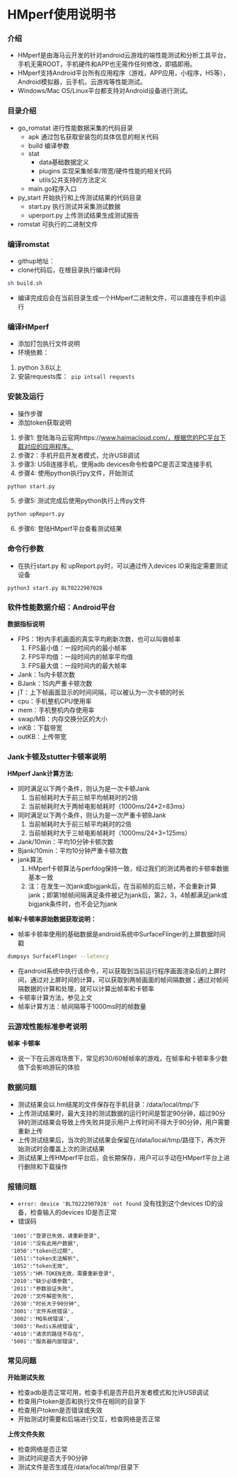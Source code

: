HMperf使用说明书
===========
### 介绍
* HMperf是由海马云开发的针对android云游戏的端性能测试和分析工具平台，手机无需ROOT，手机硬件和APP也无需作任何修改，即插即用。
* HMperf支持Android平台所有应用程序（游戏，APP应用，小程序，H5等），Android模拟器，云手机，云游戏等性能测试。
* Windows/Mac OS/Linux平台都支持对Android设备进行测试。


### 目录介绍
* go_romstat 进行性能数据采集的代码目录
  * apk 通过包名获取安装包的具体信息的相关代码
  * build 编译参数
  * stat
    * data基础数据定义
    * piugins 实现采集帧率/带宽/硬件性能的相关代码
    * utils公共支持的方法定义
  * main.go程序入口
* py_start 开始执行和上传测试结果的代码目录
  * start.py 执行测试并采集测试数据
  * uperport.py 上传测试结果生成测试报告
* romstat 可执行的二进制文件


### 编译romstat
* githup地址：
* clone代码后，在根目录执行编译代码

```bash
sh build.sh


```
* 编译完成后会在当前目录生成一个HMperf二进制文件，可以直接在手机中运行

### 编译HMperf
* 添加打包执行文件说明
* 环境依赖：
1. python 3.6以上
2. 安装requests库：``` pip intsall requests```

### 安装及运行

* 操作步骤
* 添加token获取说明
1. 步骤1: 登陆海马云官网https://www.haimacloud.com/，根据您的PC平台下载对应的应用程序。
2. 步骤2：手机开启开发者模式，允许USB调试
3. 步骤3: USB连接手机，使用adb devices命令检查PC是否正常连接手机
4. 步骤4: 使用python执行py文件，开始测试
```bash
python start.py
```
5. 步骤5:   测试完成后使用python执行上传py文件
```bash
python upReport.py
```
6. 步骤6:   登陆HMperf平台查看测试结果

###  命令行参数
* 在执行start.py 和 upReport.py时，可以通过传入devices ID来指定需要测试设备
```
python3 start.py BLT0222907028
```

### 软件性能数据介绍：Android平台

**数据指标说明**
* FPS：1秒内手机画面的真实平均刷新次数，也可以叫做帧率
    1. FPS最小值：一段时间内的最小帧率
    2. FPS平均值：一段时间内的帧率平均值
    3. FPS最大值：一段时间内的最大帧率
* Jank：1s内卡顿次数
* BJank：1S内严重卡顿次数
* jT：上下帧画面显示的时间间隔，可以被认为一次卡顿的时长
 * cpu：手机整机CPU使用率
* mem：手机整机内存使用率
* swap/MB：内存交换分区的大小
* inKB：下载带宽
* outKB：上传带宽

### Jank卡顿及stutter卡顿率说明
**HMperf Jank计算方法:**
* 同时满足以下两个条件，则认为是一次卡顿Jank
    1. 当前帧耗时大于前三帧平均帧耗时的2倍
    2. 当前帧耗时大于两帧电影帧耗时（1000ms/24*2=83ms）
* 同时满足以下两个条件，则认为是一次严重卡顿BJank
    1. 当前帧耗时大于前三帧平均耗时的2倍
    2. 当前帧耗时大于三帧电影帧耗时（1000ms/24+3=125ms）
* Jank/10min：平均10分钟卡顿次数
* Bjank/10min：平均10分钟严重卡顿次数
* jank算法
  1. HMperf卡顿算法与perfdog保持一致，经过我们的测试两者的卡顿率数据基本一致
  2. 注：在发生一次jank或bigjank后，在当前帧的后三帧，不会重新计算jank；即第1帧帧间隔满足条件被记为jank后，第2，3，4帧都满足jank或bigjank条件时，也不会记为jank

**帧率/卡顿率原始数据获取说明：**
* 帧率卡顿率使用的基础数据是android系统中SurfaceFlinger的上屏数据时间戳
```bash
dumpsys SurfaceFlinger --latency
```
* 在android系统中执行该命令，可以获取到当前运行程序画面渲染后的上屏时间，通过对上屏时间的计算，可以获取到两帧画面的帧间隔数据；通过对帧间隔数据的计算和处理，就可以计算出帧率和卡顿率
* 卡顿率计算方法，参见上文
* 帧率计算方法：帧间隔等于1000ms时的帧数量
### 云游戏性能标准参考说明
**帧率**
**卡顿率**
* 说一下在云游戏场景下，常见的30/60帧帧率的游戏，在帧率和卡顿率多少数值下会影响游玩的体验
### 数据问题
* 测试结果会以.hm结尾的文件保存在手机目录：/data/local/tmp/下
* 上传测试结果时，最大支持的测试数据的运行时间是暂定90分钟，超过90分钟的测试结果会导致上传失败并提示用户上传时间不得大于90分钟，用户需要重新上传
* 上传测试结果后，当次的测试结果会保留在/data/local/tmp/路径下，再次开始测试时会覆盖上次的测试结果
* 测试结果上传HMperf平台后，会长期保存，用户可以手动在HMperf平台上进行删除和下载操作
### 报错问题
* ```error: device 'BLT0222907028' not found``` 没有找到这个devices ID的设备，检查输入的devices ID是否正常
* 错误码
```
 '1001':"登录已失效，请重新登录",
 '1010':"没有此用户数据",
 '1050':"token已过期",
 '1051':"token无法解析",
 '1052':"token无效",
 '1055':"HM-TOKEN无效，需要重新登录",
 '2010':"缺少必填参数",
 '2011':"参数验证失败",
 '2020':"文件解密失败",
 '2030':"时长大于90分钟",
 '3001':'文件系统错误',
 '3002':'MQ系统错误',
 '3003':'Redis系统错误',
 '4010':"请求的路径不存在",
 '5001':"服务器内部错误",
```
### 常见问题
**开始测试失败**
* 检查adb是否正常可用，检查手机是否开启开发者模式和允许USB调试
* 检查用户token是否和执行文件在相同的目录下
* 检查用户token是否错误或失效
* 开始测试时需要和后端进行交互，检查网络是否正常

**上传文件失败**
* 检查网络是否正常
* 测试时间是否大于90分钟
* 测试文件是否生成在/data/local/tmp/目录下


